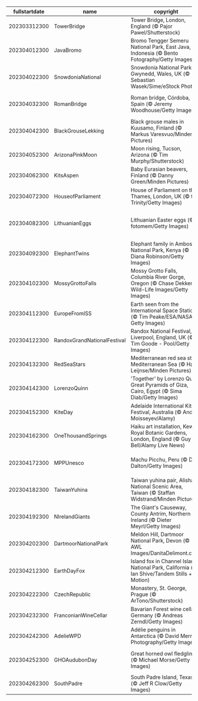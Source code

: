 |fullstartdate|name|copyright|title|image|
|--|--|--|--|--|
202303312300|TowerBridge|Tower Bridge, London, England (© Pajor Pawel/Shutterstock)|Beauty beyond imagination|![](/en-GB/2023/04/202303312300TowerBridge.jpg)|
202304012300|JavaBromo|Bromo Tengger Semeru National Park, East Java, Indonesia (© Bento Fotography/Getty Images)|Where is this ethereal mountain?|![](/en-GB/2023/04/202304012300JavaBromo.jpg)|
202304022300|SnowdoniaNational|Snowdonia National Park, Gwynedd, Wales, UK (© Sebastian Wasek/Sime/eStock Photo)|A hiker’s dream|![](/en-GB/2023/04/202304022300SnowdoniaNational.jpg)|
202304032300|RomanBridge|Roman bridge, Córdoba, Spain (© Jeremy Woodhouse/Getty Images)|Where is this historical bridge?|![](/en-GB/2023/04/202304032300RomanBridge.jpg)|
202304042300|BlackGrouseLekking|Black grouse males in Kuusamo, Finland (© Markus Varesvuo/Minden Pictures)|Let’s have a lek, see?|![](/en-GB/2023/04/202304042300BlackGrouseLekking.jpg)|
202304052300|ArizonaPinkMoon|Moon rising, Tucson, Arizona (© Tim Murphy/Shutterstock)|A pink moon over Arizona|![](/en-GB/2023/04/202304052300ArizonaPinkMoon.jpg)|
202304062300|KitsAspen|Baby Eurasian beavers, Finland (© Danny Green/Minden Pictures)|Two hungry baby beavers|![](/en-GB/2023/04/202304062300KitsAspen.jpg)|
202304072300|HouseofParliament|House of Parliament on the Thames, London, UK (© the Trinity/Getty Images)|History in the making|![](/en-GB/2023/04/202304072300HouseofParliament.jpg)|
202304082300|LithuanianEggs|Lithuanian Easter eggs (© fotomem/Getty Images)|A delightfully ornate Easter display|![](/en-GB/2023/04/202304082300LithuanianEggs.jpg)|
202304092300|ElephantTwins|Elephant family in Amboseli National Park, Kenya (© Diana Robinson/Getty Images)|Strong sibling bonds|![](/en-GB/2023/04/202304092300ElephantTwins.jpg)|
202304102300|MossyGrottoFalls|Mossy Grotto Falls, Columbia River Gorge, Oregon (© Chase Dekker Wild-Life Images/Getty Images)|Where is this hidden waterfall?|![](/en-GB/2023/04/202304102300MossyGrottoFalls.jpg)|
202304112300|EuropeFromISS|Earth seen from the International Space Station (© Tim Peake/ESA/NASA via Getty Images)|A view that’s out of this world|![](/en-GB/2023/04/202304112300EuropeFromISS.jpg)|
202304122300|RandoxGrandNationalFestival|Randox National Festival, Liverpool, England, UK (© Tim Goode - Pool/Getty Images)|Home of racing legends|![](/en-GB/2023/04/202304122300RandoxGrandNationalFestival.jpg)|
202304132300|RedSeaStars|Mediterranean red sea stars, Mediterranean Sea (© Hans Leijnse/Minden Pictures)|Stars in daylight|![](/en-GB/2023/04/202304132300RedSeaStars.jpg)|
202304142300|LorenzoQuinn|'Together' by Lorenzo Quinn, Great Pyramids of Giza, Cairo, Egypt (© Sima Diab/Getty Images)|When art imitates life|![](/en-GB/2023/04/202304142300LorenzoQuinn.jpg)|
202304152300|KiteDay|Adelaide International Kite Festival, Australia (© Andrey Moisseyev/Alamy)|Go fly a kite!|![](/en-GB/2023/04/202304152300KiteDay.jpg)|
202304162300|OneThousandSprings|Haiku art installation, Kew Royal Botanic Gardens, London, England (© Guy Bell/Alamy Live News)|Poetry in suspense|![](/en-GB/2023/04/202304162300OneThousandSprings.jpg)|
202304172300|MPPUnesco|Machu Picchu, Peru (© Dora Dalton/Getty Images)|A mountaintop cultural wonder|![](/en-GB/2023/04/202304172300MPPUnesco.jpg)|
202304182300|TaiwanYuhina|Taiwan yuhina pair, Alishan National Scenic Area, Taiwan (© Staffan Widstrand/Minden Pictures)|A cuddling pair of Taiwan yuhina|![](/en-GB/2023/04/202304182300TaiwanYuhina.jpg)|
202304192300|NIrelandGiants|The Giant's Causeway, County Antrim, Northern Ireland (© Dieter Meyrl/Getty Images)|A legend sprung from the ground|![](/en-GB/2023/04/202304192300NIrelandGiants.jpg)|
202304202300|DartmoorNationalPark|Meldon Hill, Dartmoor National Park, Devon (© AWL Images/DanitaDelimont.com)|Rugged rocks and ancient history|![](/en-GB/2023/04/202304202300DartmoorNationalPark.jpg)|
202304212300|EarthDayFox|Island fox in Channel Islands National Park, California (© Ian Shive/Tandem Stills + Motion)|Where can you find this cute creature?|![](/en-GB/2023/04/202304212300EarthDayFox.jpg)|
202304222300|CzechRepublic|Monastery, St. George, Prague (© ArTono/Shutterstock)|The beauty of intricate carvings|![](/en-GB/2023/04/202304222300CzechRepublic.jpg)|
202304232300|FranconianWineCellar|Bavarian Forest wine cellar, Germany (© Andreas Zerndl/Getty Images)|Hiding in the woods|![](/en-GB/2023/04/202304232300FranconianWineCellar.jpg)|
202304242300|AdelieWPD|Adélie penguins in Antarctica (© David Merron Photography/Getty Images)|Chilling out on an ice floe|![](/en-GB/2023/04/202304242300AdelieWPD.jpg)|
202304252300|GHOAudubonDay|Great horned owl fledglings (© Michael Morse/Getty Images)|Just a couple of 'know-it-owls'|![](/en-GB/2023/04/202304252300GHOAudubonDay.jpg)|
202304262300|SouthPadre|South Padre Island, Texas (© Jeff R Clow/Getty Images)|An endless stretch of sky|![](/en-GB/2023/04/202304262300SouthPadre.jpg)|
